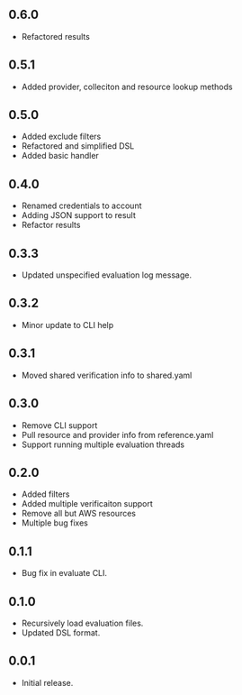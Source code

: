 ## 0.6.0

* Refactored results

## 0.5.1

* Added provider, colleciton and resource lookup methods

## 0.5.0

* Added exclude filters
* Refactored and simplified DSL
* Added basic handler

## 0.4.0

* Renamed credentials to account
* Adding JSON support to result
* Refactor results

## 0.3.3

* Updated unspecified evaluation log message.

## 0.3.2

* Minor update to CLI help

## 0.3.1

* Moved shared verification info to shared.yaml

## 0.3.0

* Remove CLI support
* Pull resource and provider info from reference.yaml
* Support running multiple evaluation threads

## 0.2.0

* Added filters
* Added multiple verificaiton support
* Remove all but AWS resources
* Multiple bug fixes

## 0.1.1

* Bug fix in evaluate CLI.

## 0.1.0

* Recursively load evaluation files.
* Updated DSL format.

## 0.0.1

* Initial release.
